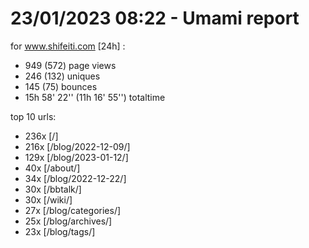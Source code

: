 # 23/01/2023 08:22 - Umami report
for www.shifeiti.com [24h] :

 - 949 (572) page views
 - 246 (132) uniques
 - 145 (75) bounces
 - 15h 58' 22'' (11h 16' 55'') totaltime


top 10 urls:
 - 236x [/]
 - 216x [/blog/2022-12-09/]
 - 129x [/blog/2023-01-12/]
 - 40x [/about/]
 - 34x [/blog/2022-12-22/]
 - 30x [/bbtalk/]
 - 30x [/wiki/]
 - 27x [/blog/categories/]
 - 25x [/blog/archives/]
 - 23x [/blog/tags/]


